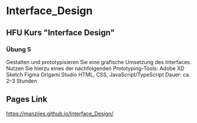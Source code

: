 # Interface_Design

## HFU Kurs "Interface Design"

### Übung 5

Gestalten und prototypisieren Sie eine grafische Umsetzung des Interfaces.
Nutzen Sie hierzu eines der nachfolgenden Prototyping-Tools:
Adobe XD
Sketch
Figma
Origami Studio
HTML, CSS, JavaScript/TypeScript
Dauer: ca. 2–3 Stunden

## Pages Link

https://manzijes.github.io/Interface_Design/

